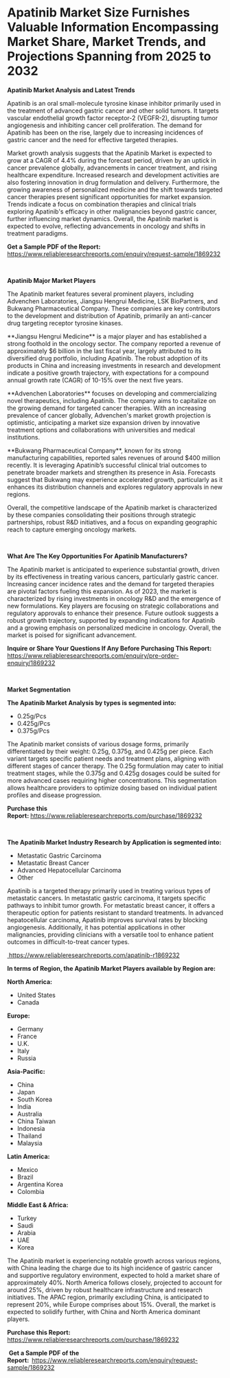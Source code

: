<p><h1>Apatinib Market Size Furnishes Valuable Information Encompassing Market Share, Market Trends, and Projections Spanning from 2025 to 2032</h1></p><p><strong>Apatinib Market Analysis and Latest Trends</strong></p>
<p><p>Apatinib is an oral small-molecule tyrosine kinase inhibitor primarily used in the treatment of advanced gastric cancer and other solid tumors. It targets vascular endothelial growth factor receptor-2 (VEGFR-2), disrupting tumor angiogenesis and inhibiting cancer cell proliferation. The demand for Apatinib has been on the rise, largely due to increasing incidences of gastric cancer and the need for effective targeted therapies. </p><p>Market growth analysis suggests that the Apatinib Market is expected to grow at a CAGR of 4.4% during the forecast period, driven by an uptick in cancer prevalence globally, advancements in cancer treatment, and rising healthcare expenditure. Increased research and development activities are also fostering innovation in drug formulation and delivery. Furthermore, the growing awareness of personalized medicine and the shift towards targeted cancer therapies present significant opportunities for market expansion. Trends indicate a focus on combination therapies and clinical trials exploring Apatinib's efficacy in other malignancies beyond gastric cancer, further influencing market dynamics. Overall, the Apatinib market is expected to evolve, reflecting advancements in oncology and shifts in treatment paradigms.</p></p>
<p><strong>Get a Sample PDF of the Report:&nbsp;</strong> <a href="https://www.reliableresearchreports.com/enquiry/request-sample/1869232?utm_campaign=2487&utm_medium=2&utm_source=Github&utm_content=ia&utm_term=19042025&utm_id=apatinib">https://www.reliableresearchreports.com/enquiry/request-sample/1869232</a></p>
<p>&nbsp;</p>
<p><strong>Apatinib Major Market Players</strong></p>
<p><p>The Apatinib market features several prominent players, including Advenchen Laboratories, Jiangsu Hengrui Medicine, LSK BioPartners, and Bukwang Pharmaceutical Company. These companies are key contributors to the development and distribution of Apatinib, primarily an anti-cancer drug targeting receptor tyrosine kinases.</p><p>**Jiangsu Hengrui Medicine** is a major player and has established a strong foothold in the oncology sector. The company reported a revenue of approximately $6 billion in the last fiscal year, largely attributed to its diversified drug portfolio, including Apatinib. The robust adoption of its products in China and increasing investments in research and development indicate a positive growth trajectory, with expectations for a compound annual growth rate (CAGR) of 10-15% over the next five years.</p><p>**Advenchen Laboratories** focuses on developing and commercializing novel therapeutics, including Apatinib. The company aims to capitalize on the growing demand for targeted cancer therapies. With an increasing prevalence of cancer globally, Advenchen's market growth projection is optimistic, anticipating a market size expansion driven by innovative treatment options and collaborations with universities and medical institutions.</p><p>**Bukwang Pharmaceutical Company**, known for its strong manufacturing capabilities, reported sales revenues of around $400 million recently. It is leveraging Apatinib’s successful clinical trial outcomes to penetrate broader markets and strengthen its presence in Asia. Forecasts suggest that Bukwang may experience accelerated growth, particularly as it enhances its distribution channels and explores regulatory approvals in new regions.</p><p>Overall, the competitive landscape of the Apatinib market is characterized by these companies consolidating their positions through strategic partnerships, robust R&D initiatives, and a focus on expanding geographic reach to capture emerging oncology markets.</p></p>
<p>&nbsp;</p>
<p><strong>What Are The Key Opportunities For Apatinib Manufacturers?</strong></p>
<p><p>The Apatinib market is anticipated to experience substantial growth, driven by its effectiveness in treating various cancers, particularly gastric cancer. Increasing cancer incidence rates and the demand for targeted therapies are pivotal factors fueling this expansion. As of 2023, the market is characterized by rising investments in oncology R&D and the emergence of new formulations. Key players are focusing on strategic collaborations and regulatory approvals to enhance their presence. Future outlook suggests a robust growth trajectory, supported by expanding indications for Apatinib and a growing emphasis on personalized medicine in oncology. Overall, the market is poised for significant advancement.</p></p>
<p><strong>Inquire or Share Your Questions If Any Before Purchasing This Report:</strong> <a href="https://www.reliableresearchreports.com/enquiry/pre-order-enquiry/1869232?utm_campaign=2487&utm_medium=2&utm_source=Github&utm_content=ia&utm_term=19042025&utm_id=apatinib">https://www.reliableresearchreports.com/enquiry/pre-order-enquiry/1869232</a></p>
<p>&nbsp;</p>
<p><strong>Market Segmentation</strong></p>
<p><strong>The Apatinib Market Analysis by types is segmented into:</strong></p>
<p><ul><li>0.25g/Pcs</li><li>0.425g/Pcs</li><li>0.375g/Pcs</li></ul></p>
<p><p>The Apatinib market consists of various dosage forms, primarily differentiated by their weight: 0.25g, 0.375g, and 0.425g per piece. Each variant targets specific patient needs and treatment plans, aligning with different stages of cancer therapy. The 0.25g formulation may cater to initial treatment stages, while the 0.375g and 0.425g dosages could be suited for more advanced cases requiring higher concentrations. This segmentation allows healthcare providers to optimize dosing based on individual patient profiles and disease progression.</p></p>
<p><strong>Purchase this Report:&nbsp;</strong><a href="https://www.reliableresearchreports.com/purchase/1869232?utm_campaign=2487&utm_medium=2&utm_source=Github&utm_content=ia&utm_term=19042025&utm_id=apatinib">https://www.reliableresearchreports.com/purchase/1869232</a></p>
<p>&nbsp;</p>
<p><strong>The Apatinib Market Industry Research by Application is segmented into:</strong></p>
<p><ul><li>Metastatic Gastric Carcinoma</li><li>Metastatic Breast Cancer</li><li>Advanced Hepatocellular Carcinoma</li><li>Other</li></ul></p>
<p><p>Apatinib is a targeted therapy primarily used in treating various types of metastatic cancers. In metastatic gastric carcinoma, it targets specific pathways to inhibit tumor growth. For metastatic breast cancer, it offers a therapeutic option for patients resistant to standard treatments. In advanced hepatocellular carcinoma, Apatinib improves survival rates by blocking angiogenesis. Additionally, it has potential applications in other malignancies, providing clinicians with a versatile tool to enhance patient outcomes in difficult-to-treat cancer types.</p></p>
<p><a href="https://www.reliableresearchreports.com/apatinib-r1869232?utm_campaign=2487&utm_medium=2&utm_source=Github&utm_content=ia&utm_term=19042025&utm_id=apatinib">&nbsp;https://www.reliableresearchreports.com/apatinib-r1869232</a></p>
<p><strong>In terms of Region, the Apatinib Market Players available by Region are:</strong></p>
<p>
    <p> <strong> North America: </strong>
        <ul>
            <li>United States</li>
            <li>Canada</li>
        </ul>
        </p> 
    <p> <strong> Europe: </strong>
        <ul>
            <li>Germany</li>
            <li>France</li>
            <li>U.K.</li>
            <li>Italy</li>
            <li>Russia</li>
        </ul>
        </p> 
    <p> <strong> Asia-Pacific: </strong>
        <ul>
            <li>China</li>
            <li>Japan</li>
            <li>South Korea</li>
            <li>India</li>
            <li>Australia</li>
            <li>China Taiwan</li>
            <li>Indonesia</li>
            <li>Thailand</li>
            <li>Malaysia</li>
        </ul>
        </p> 
    <p> <strong> Latin America: </strong>
        <ul>
            <li>Mexico</li>
            <li>Brazil</li>
            <li>Argentina Korea</li>
            <li>Colombia</li>
        </ul>
        </p> 
    <p> <strong> Middle East & Africa: </strong>
        <ul>
            <li>Turkey</li>
            <li>Saudi</li>
            <li>Arabia</li>
            <li>UAE</li>
            <li>Korea</li>
        </ul>
    </p>
    </p>
<p><p>The Apatinib market is experiencing notable growth across various regions, with China leading the charge due to its high incidence of gastric cancer and supportive regulatory environment, expected to hold a market share of approximately 40%. North America follows closely, projected to account for around 25%, driven by robust healthcare infrastructure and research initiatives. The APAC region, primarily excluding China, is anticipated to represent 20%, while Europe comprises about 15%. Overall, the market is expected to solidify further, with China and North America dominant players.</p></p>
<p><strong>Purchase this Report: </strong><a href="https://www.reliableresearchreports.com/purchase/1869232?utm_campaign=2487&utm_medium=2&utm_source=Github&utm_content=ia&utm_term=19042025&utm_id=apatinib">https://www.reliableresearchreports.com/purchase/1869232</a></p>
<p>&nbsp;<strong>Get a Sample PDF of the Report:&nbsp;&nbsp;</strong><a href="https://www.reliableresearchreports.com/enquiry/request-sample/1869232?utm_campaign=2487&utm_medium=2&utm_source=Github&utm_content=ia&utm_term=19042025&utm_id=apatinib">https://www.reliableresearchreports.com/enquiry/request-sample/1869232</a></p>
<p><strong></strong></p>
<p><p></p><p></p><p></p></p>